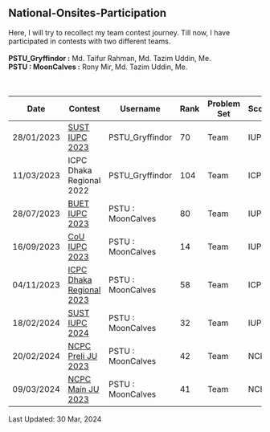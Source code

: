 ## National-Onsites-Participation

Here, I will try to recollect my team contest journey. Till now, I have participated in contests with two different teams. <br /> <br />
**PSTU_Gryffindor   :** Md. Taifur Rahman, Md. Tazim Uddin, Me. <br />
**PSTU : MoonCalves :** Rony Mir, Md. Tazim Uddin, Me. <br /> <br /> <br />


| Date | Contest | Username | Rank | Problem Set | Scope | Story & Solution
| --- | -- | -------- | ----------- | ---- | ---- | ----- | 
| 28/01/2023 | [SUST IUPC 2023](https://toph.co/c/sust-inter-university-2023/standings) | PSTU_Gryffindor | 70 | Team | IUPC |
| 11/03/2023 | ICPC Dhaka Regional 2022 | PSTU_Gryffindor | 104 | Team | ICPC |
| 28/07/2023 | [BUET IUPC 2023](https://toph.co/c/buet-inter-university-2023/standings) | PSTU : MoonCalves | 80 | Team | IUPC |
| 16/09/2023 | [CoU IUPC 2023](https://toph.co/c/cou-bracnet-inter-university-2023/standings) | PSTU : MoonCalves | 14 | Team | IUPC |
| 04/11/2023 | [ICPC Dhaka Regional 2023](https://bapsoj.org/contests/icpc-dhaka-regional-site-2023/standings) | PSTU : MoonCalves | 58 | Team | ICPC |
| 18/02/2024 | [SUST IUPC 2024](https://toph.co/c/inter-university-sust-cse-carnival-2024/standings) | PSTU : MoonCalves | 32 | Team | IUPC |
| 20/02/2024 | [NCPC Preli JU 2023](https://bapsoj.org/contests/ncpc-preliminary-ju-2023/standings) | PSTU : MoonCalves | 42 | Team | NCPC |
| 09/03/2024 | [NCPC Main JU 2023](https://bapsoj.org/contests/ncpc-onsite-2023-hosted-by-ju/standings) | PSTU : MoonCalves | 41 | Team | NCPC |






Last Updated: 30 Mar, 2024
